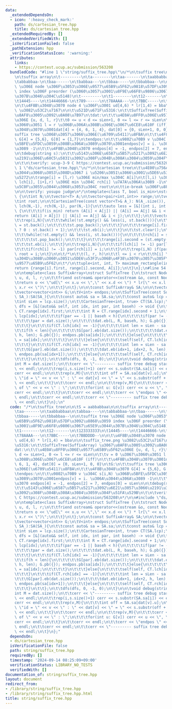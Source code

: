 ```yaml
---
data:
  _extendedDependsOn:
  - icon: ':heavy_check_mark:'
    path: ds/cartesian_tree.hpp
    title: ds/cartesian_tree.hpp
  _extendedRequiredBy: []
  _extendedVerifiedWith: []
  _isVerificationFailed: false
  _pathExtension: hpp
  _verificationStatusIcon: ':warning:'
  attributes:
    links:
    - https://contest.ucup.ac/submission/563208
  bundledCode: "#line 1 \"string/suffix_tree.hpp\"\n/*\n\tsuffix tree\n\n\tS = aabbabbaa\n\
    \n\tsuffix array\n\t---------\n\ta--------\n\taa-------\n\taabbabbaa\n\tabbaa----\n\
    \tabbabbaa-\n\tbaa------\n\tbabbaa---\n\tbbaa-----\n\tbbabbaa--\n\n\tsuffix tree\
    \ \u306E node \u306F\u3053\u306E\u9577\u65B9\u5F62\u9818\u57DF\u3092\u8868\u3059\
    \ index \u306F preorder (\u3060\u3057\u3001\u8F9E\u66F8\u9806\u3067\u65E9\u3044\
    \u307B\u3046\u304C\u5148)\n\t---------\n\t1--------\n\t12-------\n\t123333333\n\
    \t14445----\n\t14446666-\n\t789------\n\t78AAAA---\n\t7BBC-----\n\t7BBDDDD--\n\
    \n\t\u4F8B\u3048\u3070 node 4 \u306F\u3001 ud[4,6) * lr[1,4) = bba\n\n\tsuffix_tree.png\
    \ \u3082\u53C2\u7167\n\n\t\u521D\u671F\u5316:\n\t\tSuffixTree(SuffixArray) \u3067\
    \u8AF8\u3005\u3092\u8A08\u7B97\n\tdat:\n\t\t\u4E0A\u8FF0\u306E\u9577\u65B9\u5F62\
    \u306E {u, d, l, r}\t\t0 <= u < d <= sLen+1, 0 <= l <= r <= sLen\n\t\tv = 0 \u3067\
    \u3060\u3051 l = r \u306B\u306A\u308B\u306E\u3067\u6CE8\u610F (iff)\n\t\t\u4F8B\
    \u3048\u3070\u3001dat[4] = {4, 6, 1, 4}, dat[0] = {0, sLen+1, 0, 0}\n\tG:\n\t\t\
    suffix tree \u3068\u3057\u3066\u306E(\u6709\u5411)\u8FBA\n\t\t\u4F8B\u3048\u3070\
    \ G[4] = {5,6}, G[0] = {1,7}\n\tendpos:\n\t\t\u9802\u70B9 v \u304C s[i,N) \u306B\
    \u5BFE\u5FDC\u3059\u308B\u306A\u3089\u3070\u3001endpos[v] = i. \u306A\u3044\u306A\
    \u3089 -1\n\t\t\u4F8B\u3048\u3070 endpos[4] = -1, endpos[2] = 7, endpos[0] = sLen\n\
    \n\tdebug(string s):\n\t\t\u5143\u306E\u6587\u5B57\u5217\u3092\u6E21\u3057\u3066\
    \u2191\u306E\u60C5\u5831\u3092\u308F\u304B\u308A\u3084\u3059\u304F\u51FA\u529B\
    \n\t\n\tverify: ucup-3-9 C https://contest.ucup.ac/submission/563208\n*/\n\n#line\
    \ 1 \"ds/cartesian_tree.hpp\"\n/*\n\tcartesian tree\n\t\u4E00\u756A\u5C0F\u3055\
    \u3044\u3068\u3053\u308D\u3067 i \u5206\u3051\u3066\u3001\u5DE6\u53F3\u306B\u5206\
    \u5272\n\trange[i] = [l,r) \u306E min/max \u304C A[i]\n\t[l,i) \u306E min \u304C\
    \ lch[i], [i+1,r) \u306E min \u304C rch[i] \u7A7A\u306A\u3089 -1\n\t\u4E00\u756A\
    \u5C0F\u3055\u3044\u3068\u3053\u304C root\n\n\ttie-break \u306F\u8F9E\u66F8\u9806\
    \n\n\tverify: yosupo judge\n*/\ntemplate<class T, bool is_min>\nstruct CartesianTree\
    \ {\n\tint N;\n\tvector<T> A;\n\tvector<pair<int,int>> range;\n\tvector<int> lch,rch,par;\n\
    \tint root;\n\n\tCartesianTree(const vector<T>& A_): N(A_.size()), A(A_), range(N),\
    \ lch(N,-1), rch(N,-1), par(N,-1){\n\t\tauto less = [&](int i, int j) -> bool\
    \ {\n\t\t\tif(is_min) return (A[i] < A[j]) || (A[i] == A[j] && i < j);\n\t\t\t\
    return (A[i] > A[j]) || (A[i] == A[j] && i < j);\n\t\t};\n\t\tvector<int> st;\n\
    \t\trep(i,N){\n\t\t\twhile(!st.empty() && less(i, st.back())){\n\t\t\t\tlch[i]\
    \ = st.back();\n\t\t\t\tst.pop_back();\n\t\t\t}\n\t\t\trange[i].first = (st.empty()\
    \ ? 0 : st.back() + 1);\n\t\t\tst.eb(i);\n\t\t}\n\t\tst.clear();\n\t\tper(i,N){\n\
    \t\t\twhile(!st.empty() && less(i, st.back())){\n\t\t\t\trch[i] = st.back();\n\
    \t\t\t\tst.pop_back();\n\t\t\t}\n\t\t\trange[i].second = (st.empty() ? N : st.back());\n\
    \t\t\tst.eb(i);\n\t\t}\n\t\trep(i,N){\n\t\t\tif(lch[i] != -1) par[lch[i]] = i;\n\
    \t\t\tif(rch[i] != -1) par[rch[i]] = i;\n\t\t}\n\t\trep(i,N) if(par[i] == -1)\
    \ root = i;\n\t}\n\n\t/*\n\t\t(l, r, h)\n\t\tl <= i < r\n\t\th[i] \u3092\u3067\
    \u304D\u308B\u3060\u3051\u5DE6\u53F3\u306B\u4F38\u3070\u3057\u305F\u6642\u306E\
    \u9577\u65B9\u5F62\n\t*/\n\ttuple<int, int, T> maximum_rectangle(int i){\n\t\t\
    return {range[i].first, range[i].second, A[i]};\n\t}\n};\n#line 54 \"string/suffix_tree.hpp\"\
    \n\ntemplate<class SuffixArray>\nstruct SuffixTree {\n\tstruct Node {\n\t\tint\
    \ u, d, l, r;\n\t\tfriend ostream& operator<<(ostream &o, const Node& x){\n\t\t\
    \treturn o << \"ud[\" << x.u << \",\" << x.d << \") * lr[\" << x.l << \",\" <<\
    \ x.r << \")\";\n\t\t}\n\t};\n\n\tconst SuffixArray& SA;\n\n\tvector<Node> dat;\n\
    \tvector<vector<int>> G;\n\tV<int> endpos;\n\n\tSuffixTree(const SuffixArray&\
    \ SA_):SA(SA_){\n\t\tconst auto& sa = SA.sa;\n\t\tconst auto& lcp = SA.lcp;\n\t\
    \tint sLen = lcp.size();\n\t\tCartesianTree<int, true> CT(SA.lcp);\n\n\t\tauto\
    \ dfs = [&](auto&& self, int idx, int par, int baseh) -> void {\n\t\t\tint L =\
    \ CT.range[idx].first;\n\t\t\tint R = CT.range[idx].second + 1;\n\t\t\tint h =\
    \ lcp[idx];\n\t\t\tif(par == -1 || baseh < h){\n\t\t\t\tif(par != -1) G[par].eb(dat.size());\n\
    \t\t\t\tpar = dat.size();\n\t\t\t\tdat.eb(L, R, baseh, h); G.pb({}); endpos.pb(-1);\n\
    \t\t\t}\n\t\t\tif(CT.lch[idx] == -1){\n\t\t\t\tint len = sLen - sa[idx];\n\t\t\
    \t\tif(h < len){\n\t\t\t\t\tG[par].eb(dat.size());\n\t\t\t\t\tdat.eb(idx, idx+1,\
    \ h, len); G.pb({}); endpos.pb(sa[idx]);\n\t\t\t\t}else{\n\t\t\t\t\tendpos.back()\
    \ = sa[idx];\n\t\t\t\t}\n\t\t\t}else{\n\t\t\t\tself(self, CT.lch[idx], par, h);\n\
    \t\t\t}\n\t\t\tif(CT.rch[idx] == -1){\n\t\t\t\tint len = sLen - sa[idx+1];\n\t\
    \t\t\tG[par].eb(dat.size());\n\t\t\t\tdat.eb(idx+1, idx+2, h, len); G.pb({});\
    \ endpos.pb(sa[idx+1]);\n\t\t\t}else{\n\t\t\t\tself(self, CT.rch[idx], par, h);\n\
    \t\t\t}\n\t\t};\n\t\tdfs(dfs, 0, -1, 0);\n\t}\n\n\tvoid debug(string s){\n\t\t\
    int M = dat.size();\n\t\tcerr << \"--------- suffix tree debug start ---------\"\
    \ << endl;\n\n\t\trep(i,s.size()+1) cerr << s.substr(SA.sa[i]) << endl; \n\t\t\
    cerr << endl;\n\n\t\trep(v,M){\n\t\t\tint off = SA.sa[dat[v].u];\n\t\t\tcerr <<\
    \ \"id = \" << v << \" : \" << dat[v] << \" = \" << s.substr(off + dat[v].l, dat[v].r-dat[v].l)\
    \ << endl;\n\t\t}\n\t\tcerr << endl;\n\n\t\trep(v,M){\n\t\t\tcerr << \"children\
    \ of \" << v << \" : \";\n\t\t\tfor(int u: G[v]) cerr << u << \", \";\n\t\t\t\
    cerr << endl;\n\t\t}\n\t\tcerr << endl;\n\t\tcerr << \"endpos \" << endpos <<\
    \ endl;\n\t\tcerr << endl;\n\t\tcerr << \"--------- suffix tree debug end ---------\"\
    \ << endl;\n\t}\n};\n"
  code: "/*\n\tsuffix tree\n\n\tS = aabbabbaa\n\n\tsuffix array\n\t---------\n\ta--------\n\
    \taa-------\n\taabbabbaa\n\tabbaa----\n\tabbabbaa-\n\tbaa------\n\tbabbaa---\n\
    \tbbaa-----\n\tbbabbaa--\n\n\tsuffix tree \u306E node \u306F\u3053\u306E\u9577\
    \u65B9\u5F62\u9818\u57DF\u3092\u8868\u3059 index \u306F preorder (\u3060\u3057\
    \u3001\u8F9E\u66F8\u9806\u3067\u65E9\u3044\u307B\u3046\u304C\u5148)\n\t---------\n\
    \t1--------\n\t12-------\n\t123333333\n\t14445----\n\t14446666-\n\t789------\n\
    \t78AAAA---\n\t7BBC-----\n\t7BBDDDD--\n\n\t\u4F8B\u3048\u3070 node 4 \u306F\u3001\
    \ ud[4,6) * lr[1,4) = bba\n\n\tsuffix_tree.png \u3082\u53C2\u7167\n\n\t\u521D\u671F\
    \u5316:\n\t\tSuffixTree(SuffixArray) \u3067\u8AF8\u3005\u3092\u8A08\u7B97\n\t\
    dat:\n\t\t\u4E0A\u8FF0\u306E\u9577\u65B9\u5F62\u306E {u, d, l, r}\t\t0 <= u <\
    \ d <= sLen+1, 0 <= l <= r <= sLen\n\t\tv = 0 \u3067\u3060\u3051 l = r \u306B\u306A\
    \u308B\u306E\u3067\u6CE8\u610F (iff)\n\t\t\u4F8B\u3048\u3070\u3001dat[4] = {4,\
    \ 6, 1, 4}, dat[0] = {0, sLen+1, 0, 0}\n\tG:\n\t\tsuffix tree \u3068\u3057\u3066\
    \u306E(\u6709\u5411)\u8FBA\n\t\t\u4F8B\u3048\u3070 G[4] = {5,6}, G[0] = {1,7}\n\
    \tendpos:\n\t\t\u9802\u70B9 v \u304C s[i,N) \u306B\u5BFE\u5FDC\u3059\u308B\u306A\
    \u3089\u3070\u3001endpos[v] = i. \u306A\u3044\u306A\u3089 -1\n\t\t\u4F8B\u3048\
    \u3070 endpos[4] = -1, endpos[2] = 7, endpos[0] = sLen\n\n\tdebug(string s):\n\
    \t\t\u5143\u306E\u6587\u5B57\u5217\u3092\u6E21\u3057\u3066\u2191\u306E\u60C5\u5831\
    \u3092\u308F\u304B\u308A\u3084\u3059\u304F\u51FA\u529B\n\t\n\tverify: ucup-3-9\
    \ C https://contest.ucup.ac/submission/563208\n*/\n\n#include \"ds/cartesian_tree.hpp\"\
    \n\ntemplate<class SuffixArray>\nstruct SuffixTree {\n\tstruct Node {\n\t\tint\
    \ u, d, l, r;\n\t\tfriend ostream& operator<<(ostream &o, const Node& x){\n\t\t\
    \treturn o << \"ud[\" << x.u << \",\" << x.d << \") * lr[\" << x.l << \",\" <<\
    \ x.r << \")\";\n\t\t}\n\t};\n\n\tconst SuffixArray& SA;\n\n\tvector<Node> dat;\n\
    \tvector<vector<int>> G;\n\tV<int> endpos;\n\n\tSuffixTree(const SuffixArray&\
    \ SA_):SA(SA_){\n\t\tconst auto& sa = SA.sa;\n\t\tconst auto& lcp = SA.lcp;\n\t\
    \tint sLen = lcp.size();\n\t\tCartesianTree<int, true> CT(SA.lcp);\n\n\t\tauto\
    \ dfs = [&](auto&& self, int idx, int par, int baseh) -> void {\n\t\t\tint L =\
    \ CT.range[idx].first;\n\t\t\tint R = CT.range[idx].second + 1;\n\t\t\tint h =\
    \ lcp[idx];\n\t\t\tif(par == -1 || baseh < h){\n\t\t\t\tif(par != -1) G[par].eb(dat.size());\n\
    \t\t\t\tpar = dat.size();\n\t\t\t\tdat.eb(L, R, baseh, h); G.pb({}); endpos.pb(-1);\n\
    \t\t\t}\n\t\t\tif(CT.lch[idx] == -1){\n\t\t\t\tint len = sLen - sa[idx];\n\t\t\
    \t\tif(h < len){\n\t\t\t\t\tG[par].eb(dat.size());\n\t\t\t\t\tdat.eb(idx, idx+1,\
    \ h, len); G.pb({}); endpos.pb(sa[idx]);\n\t\t\t\t}else{\n\t\t\t\t\tendpos.back()\
    \ = sa[idx];\n\t\t\t\t}\n\t\t\t}else{\n\t\t\t\tself(self, CT.lch[idx], par, h);\n\
    \t\t\t}\n\t\t\tif(CT.rch[idx] == -1){\n\t\t\t\tint len = sLen - sa[idx+1];\n\t\
    \t\t\tG[par].eb(dat.size());\n\t\t\t\tdat.eb(idx+1, idx+2, h, len); G.pb({});\
    \ endpos.pb(sa[idx+1]);\n\t\t\t}else{\n\t\t\t\tself(self, CT.rch[idx], par, h);\n\
    \t\t\t}\n\t\t};\n\t\tdfs(dfs, 0, -1, 0);\n\t}\n\n\tvoid debug(string s){\n\t\t\
    int M = dat.size();\n\t\tcerr << \"--------- suffix tree debug start ---------\"\
    \ << endl;\n\n\t\trep(i,s.size()+1) cerr << s.substr(SA.sa[i]) << endl; \n\t\t\
    cerr << endl;\n\n\t\trep(v,M){\n\t\t\tint off = SA.sa[dat[v].u];\n\t\t\tcerr <<\
    \ \"id = \" << v << \" : \" << dat[v] << \" = \" << s.substr(off + dat[v].l, dat[v].r-dat[v].l)\
    \ << endl;\n\t\t}\n\t\tcerr << endl;\n\n\t\trep(v,M){\n\t\t\tcerr << \"children\
    \ of \" << v << \" : \";\n\t\t\tfor(int u: G[v]) cerr << u << \", \";\n\t\t\t\
    cerr << endl;\n\t\t}\n\t\tcerr << endl;\n\t\tcerr << \"endpos \" << endpos <<\
    \ endl;\n\t\tcerr << endl;\n\t\tcerr << \"--------- suffix tree debug end ---------\"\
    \ << endl;\n\t}\n};"
  dependsOn:
  - ds/cartesian_tree.hpp
  isVerificationFile: false
  path: string/suffix_tree.hpp
  requiredBy: []
  timestamp: '2024-09-14 08:25:09+09:00'
  verificationStatus: LIBRARY_NO_TESTS
  verifiedWith: []
documentation_of: string/suffix_tree.hpp
layout: document
redirect_from:
- /library/string/suffix_tree.hpp
- /library/string/suffix_tree.hpp.html
title: string/suffix_tree.hpp
---
```

